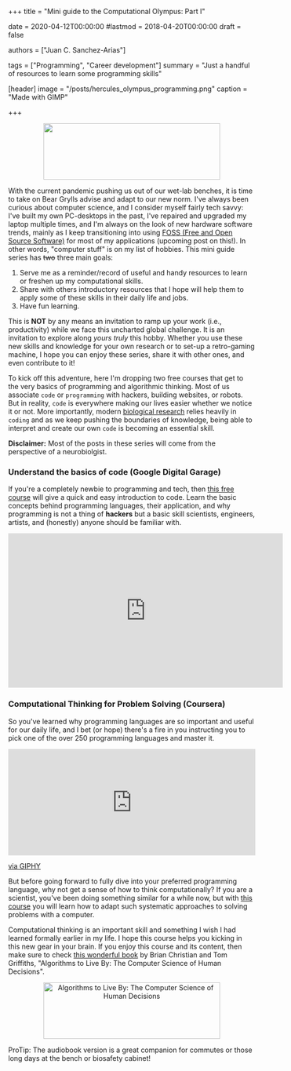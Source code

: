 +++
title = "Mini guide to the Computational Olympus: Part I"

date = 2020-04-12T00:00:00
#lastmod = 2018-04-20T00:00:00
draft = false

authors = ["Juan C. Sanchez-Arias"]

tags = ["Programming", "Career development"]
summary = "Just a handful of resources to learn some programming skills"

[header]
image = "/posts/hercules_olympus_programming.png"
caption = "Made with GIMP"

+++
<p align="center">
<img src="https://i.kym-cdn.com/entries/icons/original/000/023/987/overcome.jpg"width="360" height="115">
</p>

With the current pandemic pushing us out of our wet-lab benches, it is time to take on Bear Grylls advise and adapt to our new norm. I've always been curious about computer science, and I consider myself fairly tech savvy: I've built my own PC-desktops in the past, I've repaired and upgraded my laptop multiple times, and I'm always on the look of new hardware software trends, mainly as I keep transitioning into using [FOSS (Free and Open Source Software)](https://en.wikipedia.org/wiki/Free_and_open-source_software) for most of my applications (upcoming post on this!). In other words, "computer stuff" is on my list of hobbies. This mini guide series has ~~two~~ three main goals:

1. Serve me as a reminder/record of useful and handy resources to learn or freshen up my computational skills.
2. Share with others introductory resources that I hope will help them to apply some of these skills in their daily life and jobs.
3. Have fun learning.

This is **NOT** by any means an invitation to ramp up your work (i.e.,  productivity) while we face this uncharted global challenge. It is an invitation to explore along *yours truly* this hobby. Whether you use these new skills and knowledge for your own research or to set-up a retro-gaming machine, I hope you can enjoy these series, share it with other ones, and even contribute to it!

To kick off this adventure, here I'm dropping two free courses that get to the very basics of programming and algorithmic thinking. Most of us associate `code` or `programming` with hackers, building websites, or robots. But in reality, `code` is everywhere making our lives easier whether we notice it or not. More importantly, modern [biological research](https://www.wired.com/2017/03/biologists-teaching-code-survive/) relies heavily in `coding` and as we keep pushing the boundaries of knowledge, being able to interpret and create our own `code` is becoming an essential skill. 

**Disclaimer:** Most of the posts in these series will come from the perspective of a neurobiolgist. 

### Understand the basics of code (Google Digital Garage)

If you're a completely newbie to programming and tech, then [this free course](https://learndigital.withgoogle.com/digitalgarage/course/basics-code) will give a quick and easy introduction to code. Learn the basic concepts behind programming languages, their application, and why programming is not a thing of **hackers** but a basic skill scientists, engineers, artists, and (honestly) anyone should be familiar with.

<p align="center">
<iframe width="560" height="315" src="https://www.youtube.com/embed/h_iEN7HR-Ys" frameborder="0" allow="accelerometer; autoplay; encrypted-media; gyroscope; picture-in-picture" allowfullscreen></iframe>
</p>

### Computational Thinking for Problem Solving (Coursera)

So you've learned why programming languages are so important and useful for our daily life, and I bet (or hope) there's a fire in you instructing you to pick one of the over 250 programming languages and master it. 

<div style="width:100%;height:0;padding-bottom:43%;position:relative;"><iframe src="https://giphy.com/embed/3ohuAxV0DfcLTxVh6w" width="100%" height="100%" style="position:absolute" frameBorder="0" class="giphy-embed" allowFullScreen></iframe></div><p><a href="https://giphy.com/gifs/starwars-star-wars-episode-2-3ohuAxV0DfcLTxVh6w">via GIPHY</a></p>

But before going forward to fully dive into your preferred programming language, why not get a sense of how to think computationally? If you are a scientist, you've been doing something similar for a while now, but with [this course](https://www.coursera.org/learn/computational-thinking-problem-solving#syllabus) you will learn how to adapt such systematic approaches to solving problems with a computer.

Computational thinking is an important skill and something I wish I had learned formally earlier in my life. I hope this course helps you kicking in this new gear in your brain. If you enjoy this course and its content, then make sure to check [this wonderful book](https://algorithmstoliveby.com/) by Brian Christian and Tom Griffiths, "Algorithms to Live By: The Computer Science of Human Decisions".

<p align="center">
<img src="https://algorithmstoliveby.com/images/algorithms-to-live-by-brain.jpg" alt="Algorithms to Live By: The Computer Science of Human Decisions" width="360" height="115">
</p>

ProTip: The audiobook version is a great companion for commutes or those long days at the bench or biosafety cabinet!